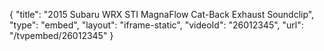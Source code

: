{
    "title": "2015 Subaru WRX STI MagnaFlow Cat-Back Exhaust Soundclip",
    "type": "embed",
    "layout": "iframe-static",
    "videoId": "26012345",
    "url": "\/tvpembed\/26012345"
}